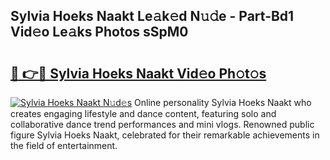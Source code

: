 ## Sylvia Hoeks Naakt Le𝚊k𝚎d N𝚞𝚍e - Part-Bd1 Vid𝚎o Le𝚊ks Photos sSpM0

# <h2><a href="http://fb22qst.evod.top/?m=Sylvia+Hoeks+Naakt">🔗 👉🔴 Sylvia Hoeks Naakt Vid𝚎o Ph𝚘t𝚘s</a></h2>

[![Sylvia Hoeks Naakt N𝚞d𝚎s](https://i.imgur.com/8V9OHl7.gif)](http://fb22qst.evod.top/?m=Sylvia+Hoeks+Naakt)
Online personality Sylvia Hoeks Naakt who creates engaging lifestyle and dance content, featuring solo and collaborative dance trend performances and mini vlogs. Renowned public figure Sylvia Hoeks Naakt, celebrated for their remarkable achievements in the field of entertainment. 
